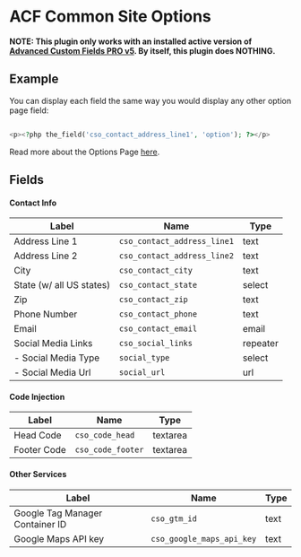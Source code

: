 # ACF Common Site Options

**NOTE: This plugin only works with an installed active version of [Advanced Custom Fields PRO v5](https://www.advancedcustomfields.com/pro/). By itself, this plugin does NOTHING.**

## Example

You can display each field the same way you would display any other option page field:

```php

<p><?php the_field('cso_contact_address_line1', 'option'); ?></p>

```

Read more about the Options Page [here](https://www.advancedcustomfields.com/add-ons/options-page/).

## Fields

#### Contact Info

|Label | Name | Type |
|---|---|---|
|Address Line 1|`cso_contact_address_line1`|text|
| Address Line 2 | `cso_contact_address_line2` | text |
| City | `cso_contact_city` | text |
| State (w/ all US states) | `cso_contact_state` | select |
| Zip | `cso_contact_zip` | text |
| Phone Number | `cso_contact_phone` | text |
| Email | `cso_contact_email` | email |
| Social Media Links | `cso_social_links` | repeater |
|  - Social Media Type | `social_type` | select |
|  - Social Media Url | `social_url` | url |

#### Code Injection

|Label | Name | Type |
|---|---|---|
| Head Code | `cso_code_head` | textarea |
| Footer Code | `cso_code_footer` | textarea |

#### Other Services

|Label | Name | Type |
|---|---|---|
| Google Tag Manager Container ID | `cso_gtm_id` | text |
| Google Maps API key | `cso_google_maps_api_key` | text |
